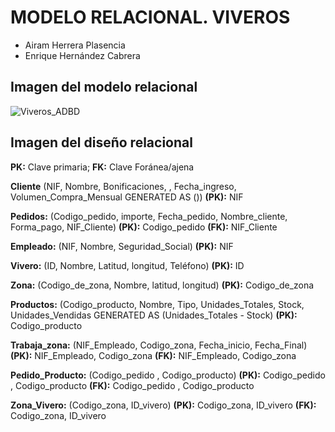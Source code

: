 # MODELO RELACIONAL. VIVEROS
- Airam Herrera Plasencia
- Enrique Hernández Cabrera
## Imagen del modelo relacional
![Viveros_ADBD](https://github.com/user-attachments/assets/d3f63d2d-fc9a-4d8a-a329-b118c1c0c589)
## Imagen del diseño relacional
**PK:** Clave primaria; **FK:** Clave Foránea/ajena

**Cliente** (NIF, Nombre, Bonificaciones, , Fecha_ingreso, Volumen_Compra_Mensual GENERATED AS ())
**(PK):** NIF

**Pedidos:** (Codigo_pedido, importe, Fecha_pedido, Nombre_cliente, Forma_pago, NIF_Cliente)
**(PK):** Codigo_pedido
**(FK):** NIF_Cliente

**Empleado:** (NIF, Nombre, Seguridad_Social)
**(PK):** NIF

**Vivero:** (ID, Nombre, Latitud, longitud, Teléfono)
**(PK):** ID

**Zona:** (Codigo_de_zona, Nombre, latitud, longitud)
**(PK):** Codigo_de_zona

**Productos:** (Codigo_producto, Nombre, Tipo, Unidades_Totales, Stock, Unidades_Vendidas GENERATED AS (Unidades_Totales - Stock)
**(PK):** Codigo_producto

**Trabaja_zona:** (NIF_Empleado, Codigo_zona, Fecha_inicio, Fecha_Final)
**(PK):** NIF_Empleado, Codigo_zona
**(FK):** NIF_Empleado, Codigo_zona

**Pedido_Producto:** (Codigo_pedido , Codigo_producto)
**(PK):** Codigo_pedido , Codigo_producto
**(FK):** Codigo_pedido , Codigo_producto

**Zona_Vivero:** (Codigo_zona, ID_vivero)
**(PK):** Codigo_zona, ID_vivero
**(FK):** Codigo_zona, ID_vivero



